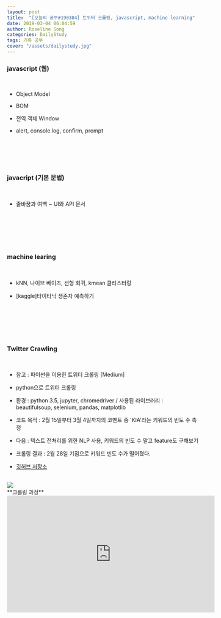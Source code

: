 ```yaml
---
layout: post
title:  "[오늘의 공부#190304] 트위터 크롤링, javascript, machine learning"
date: 2019-03-04 06:04:59
author: Roseline Song
categories: DailyStudy
tags: 기록 공부
cover: "/assets/dailystudy.jpg"
---
```


### javascript (웹) 
<br>

- Object Model 

- BOM

- 전역 객체 Window

- alert, console.log, confirm, prompt

​
<br>
<br>

​

### javacript (기본 문법)
<br>

- 줄바꿈과 여백 ~ UI와 API 문서 

<br>
<br>
​

​

### machine learing
<br>

-  kNN, 나이브 베이즈, 선형 회귀, kmean 클러스터링 

- [kaggle]타이타닉 생존자 예측하기

​

<br>
<br>
​

### Twitter Crawling 

​
<br>

- 참고 : 파이썬을 이용한 트위터 크롤링 [Medium]

- python으로 트위터 크롤링 

- 환경 : python 3.5, jupyter, chromedriver / 사용된 라이브러리 : beautifulsoup, selenium, pandas, matplotlib 

- 코드 목적 : 2월 15일부터 3월 4일까지의 코멘트 중 'KIA'라는 키워드의 빈도 수 측정

- 다음 : 텍스트 전처리를 위한 NLP 사용, 키워드의 빈도 수 말고 feature도 구해보기 

- 크롤링 결과 : 2월 28일 기점으로 키워드 빈도 수가 떨어졌다. 

- [깃허브 저장소](https://github.com/roseline124/CodeToolBox/blob/master/pyscrap/twitter_crawl/twitter%20crawler.ipynb)
<br>

<img src="https://postfiles.pstatic.net/MjAxOTAzMDRfMjQw/MDAxNTUxNjkyNzU4OTcz.zj6HkCfEikDph_NBOOS8d3fT12lV9TmuqenTypH_-gAg.ZLxYEdTenIqqmsFbC7-GSZ7OqActhbaXER1rkBKJxm4g.PNG.guseod24/twitter.PNG?type=w966">

<br>
**크롤링 과정**
<br>

<iframe width="544" height="306" src="https://serviceapi.nmv.naver.com/flash/convertIframeTag.nhn?vid=B70C8F6C52689522C8B957801BA0E7BAD7C8&outKey=V127b4df6c0a0a44fed29bb16f34ac9175d926ca1275ec20e2164bb16f34ac9175d92" frameborder="no" scrolling="no" title="NaverVideo" allow="autoplay; gyroscope; accelerometer; encrypted-media" allowfullscreen></iframe>



